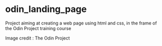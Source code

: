 # odin_landing_page
Project aiming at creating a web page using html and css, in the frame of the Odin Project training course


Image credit : The Odin Project
